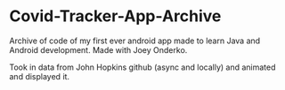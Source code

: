 # Covid-Tracker-App-Archive
Archive of code of my first ever android app made to learn Java and Android development. 
Made with Joey Onderko. 

Took in data from John Hopkins github (async and locally) and animated and displayed it. 
